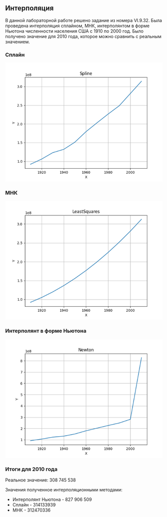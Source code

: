 ## Интерполяция

В данной лабораторной работе решено задание из номера VI.9.32. Была проведена интерполяция сплайном, МНК, интерполянтом в форме Ньютона численности населения США с 1910 по 2000 год. Было получено значение для 2010 года, которое можно сравнить с реальным значением.

### Сплайн

<div class="img-div1">
  <img src="https://github.com/EnikAs/Computational-Mathematics/blob/main/4Task/img/Spline.png" width="800" alt="">
</div>

### МНК

<div class="img-div2">
  <img src="https://github.com/EnikAs/Computational-Mathematics/blob/main/4Task/img/LeastSquares.png" width="800" alt="">
</div>

### Интерполянт в форме Ньютона

<div class="img-div1">
  <img src="https://github.com/EnikAs/Computational-Mathematics/blob/main/4Task/img/Newton.png" width="800" alt="">
</div>

### Итоги для 2010 года

Реальное значение: 308 745 538

Значения полученное интерполяционными методами: 

- Интерполянт Ньютона - 827 906 509
- Сплайн              - 314133939
- МНК                 - 312470336